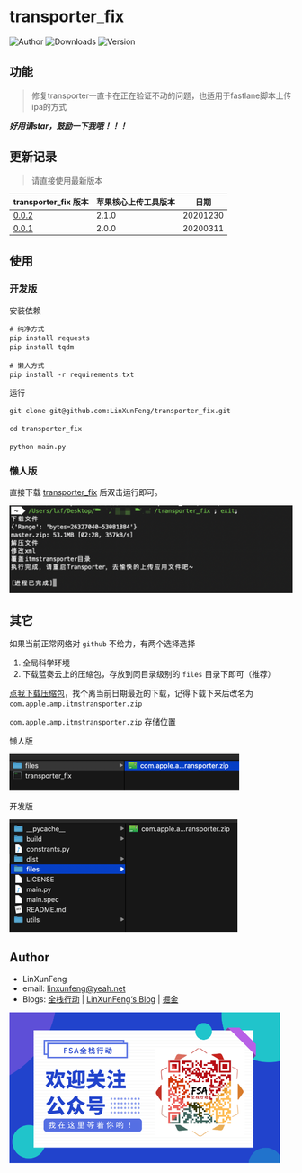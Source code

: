 # transporter_fix

![Author](https://img.shields.io/badge/author-LinXunFeng-blue.svg?style=flat-square)
![Downloads](https://img.shields.io/github/downloads/LinXunFeng/transporter_fix/total?style=flat-square)
![Version](https://img.shields.io/github/v/tag/LinXunFeng/transporter_fix?style=flat-square)

## 功能
> 修复transporter一直卡在正在验证不动的问题，也适用于fastlane脚本上传ipa的方式

***好用请star，鼓励一下我哦！！！***

## 更新记录

> 请直接使用最新版本

| transporter_fix 版本                                         | 苹果核心上传工具版本 | 日期     |
| ------------------------------------------------------------ | -------------------- | -------- |
| [0.0.2](https://github.com/LinXunFeng/transporter_fix/releases/tag/0.0.2) | 2.1.0                | 20201230 |
| [0.0.1](https://github.com/LinXunFeng/transporter_fix/releases/tag/0.0.1) | 2.0.0                | 20200311 |



## 使用

### 开发版

安装依赖

```shell
# 纯净方式
pip install requests
pip install tqdm

# 懒人方式
pip install -r requirements.txt
```

运行

```shell
git clone git@github.com:LinXunFeng/transporter_fix.git

cd transporter_fix

python main.py
```



### 懒人版

直接下载 [transporter_fix](https://github.com/LinXunFeng/transporter_fix/releases) 后双击运行即可。

![](./screenshots/3.png)



## 其它

如果当前正常网络对 `github` 不给力，有两个选择选择

1. 全局科学环境
2. 下载蓝奏云上的压缩包，存放到同目录级别的 `files` 目录下即可（推荐）



[点我下载压缩包](https://linxunfeng.lanzous.com/b0aqkmhpg)，找个离当前日期最近的下载，记得下载下来后改名为 `com.apple.amp.itmstransporter.zip`



`com.apple.amp.itmstransporter.zip` 存储位置



懒人版

![懒人版](./screenshots/1.png)

开发版

![开发版](./screenshots/2.png)



## Author

- LinXunFeng
- email: [linxunfeng@yeah.net](mailto:linxunfeng@yeah.net)
- Blogs: [全栈行动](https://fullstackaction.com/) | [LinXunFeng‘s Blog](http://linxunfeng.top/)  | [掘金](https://juejin.im/user/58f8065e61ff4b006646c72d/posts) 

<img height="267.5" width="481.5" src="https://github.com/LinXunFeng/LinXunFeng/blob/master/static/img/FSAQR.png" />
